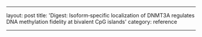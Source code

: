 ---

layout: post
title: 'Digest: Isoform‐specific localization of DNMT3A regulates DNA methylation fidelity at bivalent CpG islands'
category: reference

---